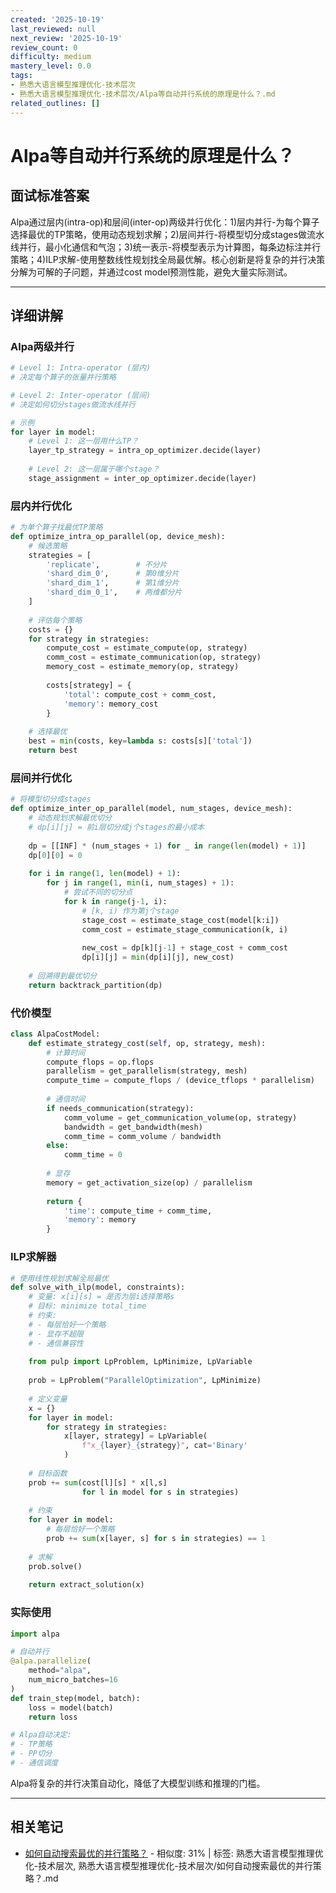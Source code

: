```yaml
---
created: '2025-10-19'
last_reviewed: null
next_review: '2025-10-19'
review_count: 0
difficulty: medium
mastery_level: 0.0
tags:
- 熟悉大语言模型推理优化-技术层次
- 熟悉大语言模型推理优化-技术层次/Alpa等自动并行系统的原理是什么？.md
related_outlines: []
---
```

# Alpa等自动并行系统的原理是什么？

## 面试标准答案

Alpa通过层内(intra-op)和层间(inter-op)两级并行优化：1)层内并行-为每个算子选择最优的TP策略，使用动态规划求解；2)层间并行-将模型切分成stages做流水线并行，最小化通信和气泡；3)统一表示-将模型表示为计算图，每条边标注并行策略；4)ILP求解-使用整数线性规划找全局最优解。核心创新是将复杂的并行决策分解为可解的子问题，并通过cost model预测性能，避免大量实际测试。

---

## 详细讲解

### Alpa两级并行

```python
# Level 1: Intra-operator (层内)
# 决定每个算子的张量并行策略

# Level 2: Inter-operator (层间)  
# 决定如何切分stages做流水线并行

# 示例
for layer in model:
    # Level 1: 这一层用什么TP？
    layer_tp_strategy = intra_op_optimizer.decide(layer)
    
    # Level 2: 这一层属于哪个stage？
    stage_assignment = inter_op_optimizer.decide(layer)
```

### 层内并行优化

```python
# 为单个算子找最优TP策略
def optimize_intra_op_parallel(op, device_mesh):
    # 候选策略
    strategies = [
        'replicate',        # 不分片
        'shard_dim_0',      # 第0维分片
        'shard_dim_1',      # 第1维分片
        'shard_dim_0_1',    # 两维都分片
    ]
    
    # 评估每个策略
    costs = {}
    for strategy in strategies:
        compute_cost = estimate_compute(op, strategy)
        comm_cost = estimate_communication(op, strategy)
        memory_cost = estimate_memory(op, strategy)
        
        costs[strategy] = {
            'total': compute_cost + comm_cost,
            'memory': memory_cost
        }
    
    # 选择最优
    best = min(costs, key=lambda s: costs[s]['total'])
    return best
```

### 层间并行优化

```python
# 将模型切分成stages
def optimize_inter_op_parallel(model, num_stages, device_mesh):
    # 动态规划求解最优切分
    # dp[i][j] = 前i层切分成j个stages的最小成本
    
    dp = [[INF] * (num_stages + 1) for _ in range(len(model) + 1)]
    dp[0][0] = 0
    
    for i in range(1, len(model) + 1):
        for j in range(1, min(i, num_stages) + 1):
            # 尝试不同的切分点
            for k in range(j-1, i):
                # [k, i) 作为第j个stage
                stage_cost = estimate_stage_cost(model[k:i])
                comm_cost = estimate_stage_communication(k, i)
                
                new_cost = dp[k][j-1] + stage_cost + comm_cost
                dp[i][j] = min(dp[i][j], new_cost)
    
    # 回溯得到最优切分
    return backtrack_partition(dp)
```

### 代价模型

```python
class AlpaCostModel:
    def estimate_strategy_cost(self, op, strategy, mesh):
        # 计算时间
        compute_flops = op.flops
        parallelism = get_parallelism(strategy, mesh)
        compute_time = compute_flops / (device_tflops * parallelism)
        
        # 通信时间
        if needs_communication(strategy):
            comm_volume = get_communication_volume(op, strategy)
            bandwidth = get_bandwidth(mesh)
            comm_time = comm_volume / bandwidth
        else:
            comm_time = 0
        
        # 显存
        memory = get_activation_size(op) / parallelism
        
        return {
            'time': compute_time + comm_time,
            'memory': memory
        }
```

### ILP求解器

```python
# 使用线性规划求解全局最优
def solve_with_ilp(model, constraints):
    # 变量: x[i][s] = 是否为层i选择策略s
    # 目标: minimize total_time
    # 约束: 
    # - 每层恰好一个策略
    # - 显存不超限
    # - 通信兼容性
    
    from pulp import LpProblem, LpMinimize, LpVariable
    
    prob = LpProblem("ParallelOptimization", LpMinimize)
    
    # 定义变量
    x = {}
    for layer in model:
        for strategy in strategies:
            x[layer, strategy] = LpVariable(
                f"x_{layer}_{strategy}", cat='Binary'
            )
    
    # 目标函数
    prob += sum(cost[l][s] * x[l,s] 
                for l in model for s in strategies)
    
    # 约束
    for layer in model:
        # 每层恰好一个策略
        prob += sum(x[layer, s] for s in strategies) == 1
    
    # 求解
    prob.solve()
    
    return extract_solution(x)
```

### 实际使用

```python
import alpa

# 自动并行
@alpa.parallelize(
    method="alpa",
    num_micro_batches=16
)
def train_step(model, batch):
    loss = model(batch)
    return loss

# Alpa自动决定:
# - TP策略
# - PP切分
# - 通信调度
```

Alpa将复杂的并行决策自动化，降低了大模型训练和推理的门槛。


---

## 相关笔记
<!-- 自动生成 -->

- [如何自动搜索最优的并行策略？](notes/熟悉大语言模型推理优化-技术层次/如何自动搜索最优的并行策略？.md) - 相似度: 31% | 标签: 熟悉大语言模型推理优化-技术层次, 熟悉大语言模型推理优化-技术层次/如何自动搜索最优的并行策略？.md

